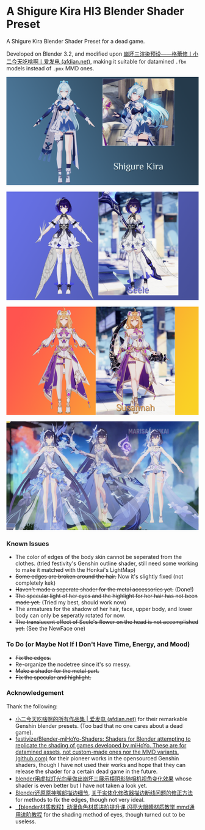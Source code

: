 # A Shigure Kira HI3 Blender Shader Preset

A Shigure Kira Blender Shader Preset for a dead game.

Developed on Blender 3.2, and modified upon [崩坏三渲染预设——格蕾修丨小二今天吃啥啊丨爱发电 (afdian.net)](https://afdian.net/p/7bde3106e7cf11ecab9452540025c377), making it suitable for datamined `.fbx` models instead of `.pmx` MMD ones.

![1682252521784](image/README/1682252521784.png)

![1682252532785](image/README/1682252532785.png)

![1682252545410](image/README/1682252545410.png)

![1686933114002](image/README/1686933114002.png)

### Known Issues

- The color of edges of the body skin cannot be seperated from the clothes. (tried festivity's Genshin outline shader, still need some working to make it matched with the Honkai's LightMap)
- ~~Some edges are broken around the hair.~~ Now it's slightly fixed (not completely kek)
- ~~Haven't made a seperate shader for the metal accessories yet.~~ (Done!)
- ~~The specular light of her eyes and the highlight for her hair has not been made yet.~~ (Tried my best, should work now)
- The armatures for the shadow of her hair, face, upper body, and lower body can only be seperatly rotated for now.
- ~~The translucent effect of Seele's flower on the head is not accomplished yet.~~ (See the NewFace one)

### To Do (or Maybe Not If I Don't Have Time, Energy, and Mood)

- ~~Fix the edges.~~
- Re-organize the nodetree since it's so messy.
- ~~Make a shader for the metal part.~~
- ~~Fix the specular and highlight.~~

### Acknowledgement

Thank the following:

- [小二今天吃啥啊的所有作品集 | 爱发电 (afdian.net)](https://afdian.net/a/xiaoer/album) for their remarkable Genshin blender presets. (Too bad that no one cares about a dead game).
- [festivize/Blender-miHoYo-Shaders: Shaders for Blender attempting to replicate the shading of games developed by miHoYo. These are for datamined assets, not custom-made ones nor the MMD variants. (github.com)](https://github.com/festivize/Blender-miHoYo-Shaders) for their pioneer works in the opensourced Genshin shaders, though I have not used their works and hope that they can release the shader for a certain dead game in the future.
- [blender用虚拟灯光向量做出崩坏三展示柜阴影随相机视角变化效果](https://www.bilibili.com/video/BV1ua4y1M7v2) whose shader is even better but I have not taken a look yet.
- [Blender还原原神嘴部描边细节](https://www.bilibili.com/video/BV15Y411A7LB), [关于实体化修改器描边断线问题的修正方法](https://www.bilibili.com/video/BV1iP4y1M7dm) for methods to fix the edges, though not very ideal.
- [【blender材质教程】动漫角色材质进阶提升课 闪亮大眼睛材质教学 mmd通用进阶教程](https://www.bilibili.com/video/BV16b4y1s7UU) for the shading method of eyes, though turned out to be useless.

